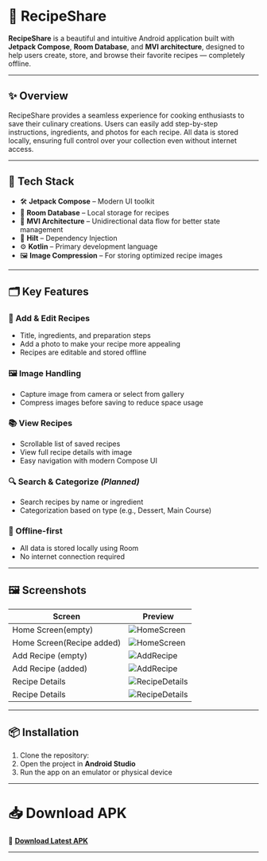 # 🍲 RecipeShare

**RecipeShare** is a beautiful and intuitive Android application built with **Jetpack Compose**, **Room Database**, and **MVI architecture**, designed to help users create, store, and browse their favorite recipes — completely offline.

 ---

## ✨ Overview

 RecipeShare provides a seamless experience for cooking enthusiasts to save their culinary creations. Users can easily add step-by-step instructions, ingredients, and photos for each recipe. All data is stored locally, ensuring full control over your collection even without internet access.

---

## 🚀 Tech Stack

- 🛠️ **Jetpack Compose** – Modern UI toolkit  
- 💾 **Room Database** – Local storage for recipes  
- 🧠 **MVI Architecture** – Unidirectional data flow for better state management  
- 💉 **Hilt** – Dependency Injection  
- ⚙️ **Kotlin** – Primary development language  
- 🖼️ **Image Compression** – For storing optimized recipe images  

 ---

## 🗂️ Key Features

### 📝 Add & Edit Recipes
- Title, ingredients, and preparation steps  
- Add a photo to make your recipe more appealing  
- Recipes are editable and stored offline  

### 🖼️ Image Handling
  - Capture image from camera or select from gallery  
  - Compress images before saving to reduce space usage  

### 📚 View Recipes
- Scrollable list of saved recipes  
- View full recipe details with image  
- Easy navigation with modern Compose UI  

### 🔍 Search & Categorize *(Planned)*
- Search recipes by name or ingredient  
- Categorization based on type (e.g., Dessert, Main Course)  

### 💾 Offline-first
- All data is stored locally using Room  
- No internet connection required  

---

## 🖼️ Screenshots

| Screen             | Preview           |
|--------------------|-------------------|
| Home Screen(empty) | ![HomeScreen](assets/homescreen.jpeg)|
| Home Screen(Recipe added) | ![HomeScreen](assets/HomeScreen(Added).jpeg)|
| Add Recipe (empty) | ![AddRecipe](assets/addRecipeEmpty.jpeg)|
| Add Recipe (added) | ![AddRecipe](assets/AddRecipe.jpeg)|
| Recipe Details     | ![RecipeDetails](assets/RecipeInfoDirection.jpeg)|
| Recipe Details     | ![RecipeDetails](assets/RecipeInfoIngre.jpeg)|

---

## 📦 Installation

1. Clone the repository:
2. Open the project in **Android Studio**  
3. Run the app on an emulator or physical device  

---

# 📥 Download APK

📲 **[Download Latest APK](https://your-apk-download-link)**

---
